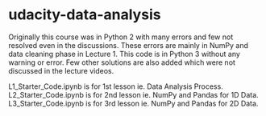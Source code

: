 # udacity-data-analysis

Originally this course was in Python 2 with many errors and few not resolved even in the discussions. These errors are mainly in NumPy and data cleaning phase in Lecture 1. This code is in Python 3 without any warning or error. Few other solutions are also added which were not discussed in the lecture videos.

L1_Starter_Code.ipynb is for 1st lesson ie. Data Analysis Process. L2_Starter_Code.ipynb is for 2nd lesson ie. NumPy and Pandas for 1D Data. L3_Starter_Code.ipynb is for 3rd lesson ie. NumPy and Pandas for 2D Data.
